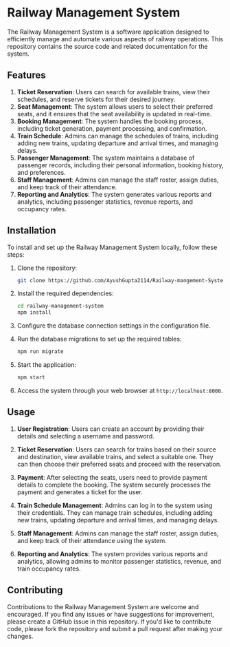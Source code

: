 # Railway Management System

The Railway Management System is a software application designed to efficiently manage and automate various aspects of railway operations. This repository contains the source code and related documentation for the system.

## Features

1. **Ticket Reservation**: Users can search for available trains, view their schedules, and reserve tickets for their desired journey.
2. **Seat Management**: The system allows users to select their preferred seats, and it ensures that the seat availability is updated in real-time.
3. **Booking Management**: The system handles the booking process, including ticket generation, payment processing, and confirmation.
4. **Train Schedule**: Admins can manage the schedules of trains, including adding new trains, updating departure and arrival times, and managing delays.
5. **Passenger Management**: The system maintains a database of passenger records, including their personal information, booking history, and preferences.
6. **Staff Management**: Admins can manage the staff roster, assign duties, and keep track of their attendance.
7. **Reporting and Analytics**: The system generates various reports and analytics, including passenger statistics, revenue reports, and occupancy rates.

## Installation

To install and set up the Railway Management System locally, follow these steps:

1. Clone the repository:

   ```bash
   git clone https://github.com/AyushGupta2114/Railway-mangement-System
   ```

2. Install the required dependencies:

   ```bash
   cd railway-management-system
   npm install
   ```

3. Configure the database connection settings in the configuration file.

4. Run the database migrations to set up the required tables:

   ```bash
   npm run migrate
   ```

5. Start the application:

   ```bash
   npm start
   ```

6. Access the system through your web browser at `http://localhost:8000`.

## Usage

1. **User Registration**: Users can create an account by providing their details and selecting a username and password.

2. **Ticket Reservation**: Users can search for trains based on their source and destination, view available trains, and select a suitable one. They can then choose their preferred seats and proceed with the reservation.

3. **Payment**: After selecting the seats, users need to provide payment details to complete the booking. The system securely processes the payment and generates a ticket for the user.

4. **Train Schedule Management**: Admins can log in to the system using their credentials. They can manage train schedules, including adding new trains, updating departure and arrival times, and managing delays.

5. **Staff Management**: Admins can manage the staff roster, assign duties, and keep track of their attendance using the system.

6. **Reporting and Analytics**: The system provides various reports and analytics, allowing admins to monitor passenger statistics, revenue, and train occupancy rates.

## Contributing

Contributions to the Railway Management System are welcome and encouraged. If you find any issues or have suggestions for improvement, please create a GitHub issue in this repository. If you'd like to contribute code, please fork the repository and submit a pull request after making your changes.
